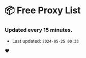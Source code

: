 # :package: Free Proxy List
### Updated every 15 minutes.

- Last updated: `2024-05-25 00:33`

:heart:

